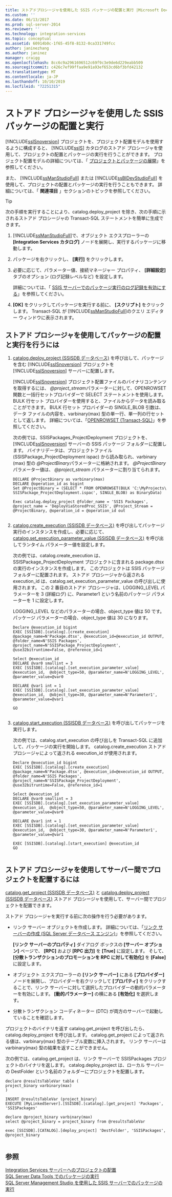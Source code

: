 ```yaml
---
title: ストアドプロシージャを使用した SSIS パッケージの配置と実行 |Microsoft Docs
ms.custom: ''
ms.date: 06/13/2017
ms.prod: sql-server-2014
ms.reviewer: ''
ms.technology: integration-services
ms.topic: conceptual
ms.assetid: 60914b0c-1f65-45f8-8132-0ca331749fcc
author: janinezhang
ms.author: janinez
manager: craigg
ms.openlocfilehash: 8cc6c9a2961696512c69f9c3e9de6d229eabb509
ms.sourcegitcommit: c426c7ef99ffaa9e91a93ef653cd6bf3bfd42132
ms.translationtype: MT
ms.contentlocale: ja-JP
ms.lasthandoff: 10/10/2019
ms.locfileid: "72251315"
---
```

# <a name="deploy-and-execute-ssis-packages-using-stored-procedures"></a>ストアド プロシージャを使用した SSIS パッケージの配置と実行
  [!INCLUDE[ssISnoversion](../includes/ssisnoversion-md.md)] プロジェクトを、プロジェクト配置モデルを使用するように構成すると、 [!INCLUDE[ssIS](../includes/ssis-md.md)] カタログのストアド プロシージャを使用して、プロジェクトの配置とパッケージの実行を行うことができます。 プロジェクト配置モデルの詳細については、「 [プロジェクトとパッケージの展開](packages/deploy-integration-services-ssis-projects-and-packages.md)」を参照してください。  
  
 また、 [!INCLUDE[ssManStudioFull](../includes/ssmanstudiofull-md.md)] または [!INCLUDE[ssBIDevStudioFull](../includes/ssbidevstudiofull-md.md)] を使用して、プロジェクトの配置とパッケージの実行を行うこともできます。 詳細については、「 **関連項目** 」セクションのトピックを参照してください。  
  
> [!TIP]
>  次の手順を実行することにより、catalog.deploy_project を除き、次の手順に示されるストアド プロシージャの Transact-SQL ステートメントを簡単に生成できます。  
> 
>  1.  [!INCLUDE[ssManStudioFull](../includes/ssmanstudiofull-md.md)]で、オブジェクト エクスプローラーの **[Integration Services カタログ]** ノードを展開し、実行するパッケージに移動します。  
> 2.  パッケージを右クリックし、 **[実行]** をクリックします。  
> 3.  必要に応じて、パラメーター値、接続マネージャー プロパティ、 **[詳細設定]** タブのオプション (ログ記録レベルなど) を設定します。  
> 
>      詳細については、「 [SSIS サーバーでのパッケージ実行のログ記録を有効にする](../../2014/integration-services/enable-logging-for-package-execution-on-the-ssis-server.md)」を参照してください。  
> 4.  **[OK]** をクリックしてパッケージを実行する前に、 **[スクリプト]** をクリックします。 Transact-SQL が [!INCLUDE[ssManStudioFull](../includes/ssmanstudiofull-md.md)]のクエリ エディター ウィンドウに表示されます。  
  
## <a name="to-deploy-and-execute-a-package-using-stored-procedures"></a>ストアド プロシージャを使用してパッケージの配置と実行を行うには  
  
1.  [catalog.deploy_project (SSISDB データベース)](/sql/integration-services/system-stored-procedures/catalog-deploy-project-ssisdb-database) を呼び出して、パッケージを含む [!INCLUDE[ssISnoversion](../includes/ssisnoversion-md.md)] プロジェクトを [!INCLUDE[ssISnoversion](../includes/ssisnoversion-md.md)] サーバーに配置します。  
  
     [!INCLUDE[ssISnoversion](../includes/ssisnoversion-md.md)] プロジェクト配置ファイルのバイナリコンテンツを取得するには、 *\@project_stream*パラメーターに対して、OPENROWSET 関数と一括行セットプロバイダーで SELECT ステートメントを使用します。 BULK 行セット プロバイダーを使用すると、ファイルからデータを読み取ることができます。 BULK 行セット プロバイダーの SINGLE_BLOB 引数は、データ ファイルの内容を、varbinary(max) 型の単一行、単一列の行セットとして返します。 詳細については、「[OPENROWSET (Transact-SQL)](/sql/t-sql/functions/openrowset-transact-sql)」を参照してください。  
  
     次の例では、SSISPackages_ProjectDeployment プロジェクトを、[!INCLUDE[ssISnoversion](../includes/ssisnoversion-md.md)] サーバーの SSIS パッケージ フォルダーに配置します。 バイナリデータは、プロジェクトファイル (SSISPackage_ProjectDeployment ispac) から読み取られ、varbinary (max) 型の *\@ProjectBinary*パラメーターに格納されます。 *\@ProjectBinary* パラメーター値は、 *\@project_stream* パラメーターに割り当てられます。  
  
    ```  
    DECLARE @ProjectBinary as varbinary(max)  
    DECLARE @operation_id as bigint  
    Set @ProjectBinary = (SELECT * FROM OPENROWSET(BULK 'C:\MyProjects\ SSISPackage_ProjectDeployment.ispac', SINGLE_BLOB) as BinaryData)  
  
    Exec catalog.deploy_project @folder_name = 'SSIS Packages', @project_name = 'DeployViaStoredProc_SSIS', @Project_Stream = @ProjectBinary, @operation_id = @operation_id out  
  
    ```  
  
2.  [catalog.create_execution (SSISDB データベース)](/sql/integration-services/system-stored-procedures/catalog-create-execution-ssisdb-database) を呼び出してパッケージ実行のインスタンスを作成し、必要に応じて、[catalog.set_execution_parameter_value (SSISDB データベース)](/sql/integration-services/system-stored-procedures/catalog-set-execution-parameter-value-ssisdb-database) を呼び出してランタイム パラメーター値を設定します。  
  
     次の例では、catalog.create_execution は、SSISPackage_ProjectDeployment プロジェクトに含まれる package.dtsx の実行のインスタンスを作成します。 このプロジェクトは SSIS パッケージ フォルダーに配置されます。 ストアド プロシージャから返される execution_id は、catalog.set_execution_parameter_value の呼び出しに使用されます。 この 2 番目のストアド プロシージャは、LOGGING_LEVEL パラメーターを 3 (詳細ログ) に、Parameter1 という名前のパッケージ パラメーターを 1 に設定します。  
  
     LOGGING_LEVEL などのパラメーターの場合、object_type 値は 50 です。 パッケージ パラメーターの場合、object_type 値は 30 になります。  
  
    ```  
    Declare @execution_id bigint  
    EXEC [SSISDB].[catalog].[create_execution] @package_name=N'Package.dtsx', @execution_id=@execution_id OUTPUT, @folder_name=N'SSIS Packages', @project_name=N'SSISPackage_ProjectDeployment', @use32bitruntime=False, @reference_id=1  
  
    Select @execution_id  
    DECLARE @var0 smallint = 3  
    EXEC [SSISDB].[catalog].[set_execution_parameter_value] @execution_id,  @object_type=50, @parameter_name=N'LOGGING_LEVEL', @parameter_value=@var0  
  
    DECLARE @var1 int = 1  
    EXEC [SSISDB].[catalog].[set_execution_parameter_value] @execution_id,  @object_type=30, @parameter_name=N'Parameter1', @parameter_value=@var1  
  
    GO  
  
    ```  
  
3.  [catalog.start_execution (SSISDB データベース)](/sql/integration-services/system-stored-procedures/catalog-start-execution-ssisdb-database) を呼び出してパッケージを実行します。  
  
     次の例では、catalog.start_execution の呼び出しを Transact-SQL に追加して、パッケージの実行を開始します。 catalog.create_execution ストアド プロシージャによって返される execution_id が使用されます。  
  
    ```  
    Declare @execution_id bigint  
    EXEC [SSISDB].[catalog].[create_execution] @package_name=N'Package.dtsx', @execution_id=@execution_id OUTPUT, @folder_name=N'SSIS Packages', @project_name=N'SSISPackage_ProjectDeployment', @use32bitruntime=False, @reference_id=1  
  
    Select @execution_id  
    DECLARE @var0 smallint = 3  
    EXEC [SSISDB].[catalog].[set_execution_parameter_value] @execution_id,  @object_type=50, @parameter_name=N'LOGGING_LEVEL', @parameter_value=@var0  
  
    DECLARE @var1 int = 1  
    EXEC [SSISDB].[catalog].[set_execution_parameter_value] @execution_id,  @object_type=30, @parameter_name=N'Parameter1', @parameter_value=@var1  
  
    EXEC [SSISDB].[catalog].[start_execution] @execution_id  
    GO  
  
    ```  
  
## <a name="to-deploy-a-project-from-server-to-server-using-stored-procedures"></a>ストアド プロシージャを使用してサーバー間でプロジェクトを配置するには  
 [catalog.get_project (SSISDB データベース)](/sql/integration-services/system-stored-procedures/catalog-get-project-ssisdb-database) と [catalog.deploy_project (SSISDB データベース)](/sql/integration-services/system-stored-procedures/catalog-deploy-project-ssisdb-database) ストアド プロシージャを使用して、サーバー間でプロジェクトを配置できます。  
  
 ストアド プロシージャを実行する前に次の操作を行う必要があります。  
  
-   リンク サーバー オブジェクトを作成します。 詳細については、「[リンク サーバーの作成 (SQL Server データベース エンジン)](../database-engine/sql-server-database-engine-overview.md)」を参照してください。  
  
     **[リンク サーバーのプロパティ]** ダイアログ ボックスの **[サーバー オプション]** ページで、 **[RPC]** および **[RPC 出力]** を **[True]** に設定します。 そして、 **[分散トランザクションのプロモーションを RPC に対して有効化]** を **[False]** に設定します。  
  
-   オブジェクト エクスプローラーの **[リンク サーバー]** にある **[プロバイダー]** ノードを展開し、プロバイダーを右クリックして **[プロパティ]** をクリックすることで、リンク サーバーに対して選択したプロバイダーの動的パラメーターを有効にします。 **[動的パラメーター]** の横にある **[有効化]** を選択します。  
  
-   分散トランザクション コーディネーター (DTC) が両方のサーバーで起動していることを確認します。  
  
 プロジェクトのバイナリを返す catalog.get_project を呼び出したら、catalog.deploy_project を呼び出します。 catalog.get_project によって返される値は、varbinary(max) 型のテーブル変数に挿入されます。 リンク サーバーは varbinary(max) 型の結果を返すことができません。  
  
 次の例では、catalog.get_project は、リンク サーバーで SSISPackages プロジェクトのバイナリを返します。 catalog.deploy_project は、ローカル サーバーの DestFolder という名前のフォルダーにプロジェクトを配置します。  
  
```  
declare @resultsTableVar table (  
project_binary varbinary(max)  
)  
  
INSERT @resultsTableVar (project_binary)  
EXECUTE [MyLinkedServer].[SSISDB].[catalog].[get_project] 'Packages', 'SSISPackages'  
  
declare @project_binary varbinary(max)  
select @project_binary = project_binary from @resultsTableVar  
  
exec [SSISDB].[CATALOG].[deploy_project] 'DestFolder', 'SSISPackages', @project_binary  
  
```  
  
## <a name="see-also"></a>参照  
 [Integration Services サーバーへのプロジェクトの配置](../../2014/integration-services/deploy-projects-to-integration-services-server.md)   
 [SQL Server Data Tools でのパッケージの実行](../../2014/integration-services/run-a-package-in-sql-server-data-tools.md)   
 [SQL Server Management Studio を使用した SSIS サーバーでのパッケージの実行](run-a-package-on-the-ssis-server-using-sql-server-management-studio.md)  
  
  
